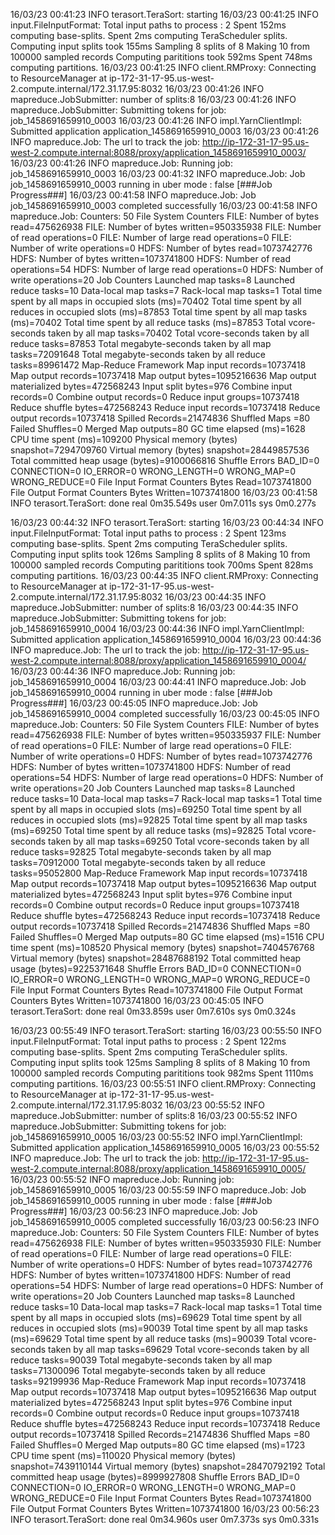 16/03/23 00:41:23 INFO terasort.TeraSort: starting
16/03/23 00:41:25 INFO input.FileInputFormat: Total input paths to process : 2
Spent 152ms computing base-splits.
Spent 2ms computing TeraScheduler splits.
Computing input splits took 155ms
Sampling 8 splits of 8
Making 10 from 100000 sampled records
Computing parititions took 592ms
Spent 748ms computing partitions.
16/03/23 00:41:25 INFO client.RMProxy: Connecting to ResourceManager at ip-172-31-17-95.us-west-2.compute.internal/172.31.17.95:8032
16/03/23 00:41:26 INFO mapreduce.JobSubmitter: number of splits:8
16/03/23 00:41:26 INFO mapreduce.JobSubmitter: Submitting tokens for job: job_1458691659910_0003
16/03/23 00:41:26 INFO impl.YarnClientImpl: Submitted application application_1458691659910_0003
16/03/23 00:41:26 INFO mapreduce.Job: The url to track the job: http://ip-172-31-17-95.us-west-2.compute.internal:8088/proxy/application_1458691659910_0003/
16/03/23 00:41:26 INFO mapreduce.Job: Running job: job_1458691659910_0003
16/03/23 00:41:32 INFO mapreduce.Job: Job job_1458691659910_0003 running in uber mode : false
[###Job Progress###]
16/03/23 00:41:58 INFO mapreduce.Job: Job job_1458691659910_0003 completed successfully
16/03/23 00:41:58 INFO mapreduce.Job: Counters: 50
	File System Counters
		FILE: Number of bytes read=475626938
		FILE: Number of bytes written=950335938
		FILE: Number of read operations=0
		FILE: Number of large read operations=0
		FILE: Number of write operations=0
		HDFS: Number of bytes read=1073742776
		HDFS: Number of bytes written=1073741800
		HDFS: Number of read operations=54
		HDFS: Number of large read operations=0
		HDFS: Number of write operations=20
	Job Counters 
		Launched map tasks=8
		Launched reduce tasks=10
		Data-local map tasks=7
		Rack-local map tasks=1
		Total time spent by all maps in occupied slots (ms)=70402
		Total time spent by all reduces in occupied slots (ms)=87853
		Total time spent by all map tasks (ms)=70402
		Total time spent by all reduce tasks (ms)=87853
		Total vcore-seconds taken by all map tasks=70402
		Total vcore-seconds taken by all reduce tasks=87853
		Total megabyte-seconds taken by all map tasks=72091648
		Total megabyte-seconds taken by all reduce tasks=89961472
	Map-Reduce Framework
		Map input records=10737418
		Map output records=10737418
		Map output bytes=1095216636
		Map output materialized bytes=472568243
		Input split bytes=976
		Combine input records=0
		Combine output records=0
		Reduce input groups=10737418
		Reduce shuffle bytes=472568243
		Reduce input records=10737418
		Reduce output records=10737418
		Spilled Records=21474836
		Shuffled Maps =80
		Failed Shuffles=0
		Merged Map outputs=80
		GC time elapsed (ms)=1628
		CPU time spent (ms)=109200
		Physical memory (bytes) snapshot=7294709760
		Virtual memory (bytes) snapshot=28449857536
		Total committed heap usage (bytes)=9100066816
	Shuffle Errors
		BAD_ID=0
		CONNECTION=0
		IO_ERROR=0
		WRONG_LENGTH=0
		WRONG_MAP=0
		WRONG_REDUCE=0
	File Input Format Counters 
		Bytes Read=1073741800
	File Output Format Counters 
		Bytes Written=1073741800
16/03/23 00:41:58 INFO terasort.TeraSort: done
real	0m35.549s
user	0m7.011s
sys	0m0.277s


16/03/23 00:44:32 INFO terasort.TeraSort: starting
16/03/23 00:44:34 INFO input.FileInputFormat: Total input paths to process : 2
Spent 123ms computing base-splits.
Spent 2ms computing TeraScheduler splits.
Computing input splits took 126ms
Sampling 8 splits of 8
Making 10 from 100000 sampled records
Computing parititions took 700ms
Spent 828ms computing partitions.
16/03/23 00:44:35 INFO client.RMProxy: Connecting to ResourceManager at ip-172-31-17-95.us-west-2.compute.internal/172.31.17.95:8032
16/03/23 00:44:35 INFO mapreduce.JobSubmitter: number of splits:8
16/03/23 00:44:35 INFO mapreduce.JobSubmitter: Submitting tokens for job: job_1458691659910_0004
16/03/23 00:44:36 INFO impl.YarnClientImpl: Submitted application application_1458691659910_0004
16/03/23 00:44:36 INFO mapreduce.Job: The url to track the job: http://ip-172-31-17-95.us-west-2.compute.internal:8088/proxy/application_1458691659910_0004/
16/03/23 00:44:36 INFO mapreduce.Job: Running job: job_1458691659910_0004
16/03/23 00:44:41 INFO mapreduce.Job: Job job_1458691659910_0004 running in uber mode : false
[###Job Progress###]
16/03/23 00:45:05 INFO mapreduce.Job: Job job_1458691659910_0004 completed successfully
16/03/23 00:45:05 INFO mapreduce.Job: Counters: 50
	File System Counters
		FILE: Number of bytes read=475626938
		FILE: Number of bytes written=950335937
		FILE: Number of read operations=0
		FILE: Number of large read operations=0
		FILE: Number of write operations=0
		HDFS: Number of bytes read=1073742776
		HDFS: Number of bytes written=1073741800
		HDFS: Number of read operations=54
		HDFS: Number of large read operations=0
		HDFS: Number of write operations=20
	Job Counters 
		Launched map tasks=8
		Launched reduce tasks=10
		Data-local map tasks=7
		Rack-local map tasks=1
		Total time spent by all maps in occupied slots (ms)=69250
		Total time spent by all reduces in occupied slots (ms)=92825
		Total time spent by all map tasks (ms)=69250
		Total time spent by all reduce tasks (ms)=92825
		Total vcore-seconds taken by all map tasks=69250
		Total vcore-seconds taken by all reduce tasks=92825
		Total megabyte-seconds taken by all map tasks=70912000
		Total megabyte-seconds taken by all reduce tasks=95052800
	Map-Reduce Framework
		Map input records=10737418
		Map output records=10737418
		Map output bytes=1095216636
		Map output materialized bytes=472568243
		Input split bytes=976
		Combine input records=0
		Combine output records=0
		Reduce input groups=10737418
		Reduce shuffle bytes=472568243
		Reduce input records=10737418
		Reduce output records=10737418
		Spilled Records=21474836
		Shuffled Maps =80
		Failed Shuffles=0
		Merged Map outputs=80
		GC time elapsed (ms)=1516
		CPU time spent (ms)=108520
		Physical memory (bytes) snapshot=7404576768
		Virtual memory (bytes) snapshot=28487688192
		Total committed heap usage (bytes)=9225371648
	Shuffle Errors
		BAD_ID=0
		CONNECTION=0
		IO_ERROR=0
		WRONG_LENGTH=0
		WRONG_MAP=0
		WRONG_REDUCE=0
	File Input Format Counters 
		Bytes Read=1073741800
	File Output Format Counters 
		Bytes Written=1073741800
16/03/23 00:45:05 INFO terasort.TeraSort: done
real	0m33.859s
user	0m7.610s
sys	0m0.324s

16/03/23 00:55:49 INFO terasort.TeraSort: starting
16/03/23 00:55:50 INFO input.FileInputFormat: Total input paths to process : 2
Spent 122ms computing base-splits.
Spent 2ms computing TeraScheduler splits.
Computing input splits took 125ms
Sampling 8 splits of 8
Making 10 from 100000 sampled records
Computing parititions took 982ms
Spent 1110ms computing partitions.
16/03/23 00:55:51 INFO client.RMProxy: Connecting to ResourceManager at ip-172-31-17-95.us-west-2.compute.internal/172.31.17.95:8032
16/03/23 00:55:52 INFO mapreduce.JobSubmitter: number of splits:8
16/03/23 00:55:52 INFO mapreduce.JobSubmitter: Submitting tokens for job: job_1458691659910_0005
16/03/23 00:55:52 INFO impl.YarnClientImpl: Submitted application application_1458691659910_0005
16/03/23 00:55:52 INFO mapreduce.Job: The url to track the job: http://ip-172-31-17-95.us-west-2.compute.internal:8088/proxy/application_1458691659910_0005/
16/03/23 00:55:52 INFO mapreduce.Job: Running job: job_1458691659910_0005
16/03/23 00:55:59 INFO mapreduce.Job: Job job_1458691659910_0005 running in uber mode : false
[###Job Progress###]
16/03/23 00:56:23 INFO mapreduce.Job: Job job_1458691659910_0005 completed successfully
16/03/23 00:56:23 INFO mapreduce.Job: Counters: 50
	File System Counters
		FILE: Number of bytes read=475626938
		FILE: Number of bytes written=950335930
		FILE: Number of read operations=0
		FILE: Number of large read operations=0
		FILE: Number of write operations=0
		HDFS: Number of bytes read=1073742776
		HDFS: Number of bytes written=1073741800
		HDFS: Number of read operations=54
		HDFS: Number of large read operations=0
		HDFS: Number of write operations=20
	Job Counters 
		Launched map tasks=8
		Launched reduce tasks=10
		Data-local map tasks=7
		Rack-local map tasks=1
		Total time spent by all maps in occupied slots (ms)=69629
		Total time spent by all reduces in occupied slots (ms)=90039
		Total time spent by all map tasks (ms)=69629
		Total time spent by all reduce tasks (ms)=90039
		Total vcore-seconds taken by all map tasks=69629
		Total vcore-seconds taken by all reduce tasks=90039
		Total megabyte-seconds taken by all map tasks=71300096
		Total megabyte-seconds taken by all reduce tasks=92199936
	Map-Reduce Framework
		Map input records=10737418
		Map output records=10737418
		Map output bytes=1095216636
		Map output materialized bytes=472568243
		Input split bytes=976
		Combine input records=0
		Combine output records=0
		Reduce input groups=10737418
		Reduce shuffle bytes=472568243
		Reduce input records=10737418
		Reduce output records=10737418
		Spilled Records=21474836
		Shuffled Maps =80
		Failed Shuffles=0
		Merged Map outputs=80
		GC time elapsed (ms)=1723
		CPU time spent (ms)=110020
		Physical memory (bytes) snapshot=7439110144
		Virtual memory (bytes) snapshot=28470792192
		Total committed heap usage (bytes)=8999927808
	Shuffle Errors
		BAD_ID=0
		CONNECTION=0
		IO_ERROR=0
		WRONG_LENGTH=0
		WRONG_MAP=0
		WRONG_REDUCE=0
	File Input Format Counters 
		Bytes Read=1073741800
	File Output Format Counters 
		Bytes Written=1073741800
16/03/23 00:56:23 INFO terasort.TeraSort: done
real	0m34.960s
user	0m7.373s
sys	0m0.331s